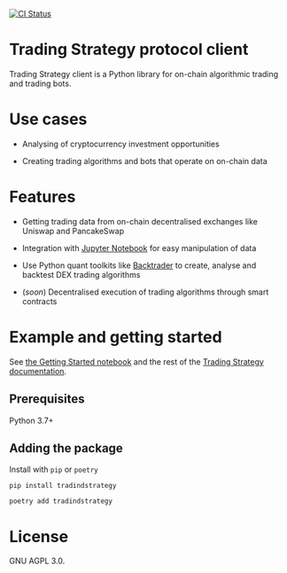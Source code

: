 [![CI Status](https://github.com/tradingstrategy-ai/client/actions/workflows/python-app.yml/badge.svg)](https://github.com/tradingstrategy-ai/client/actions/workflows/python-app.yml)

# Trading Strategy protocol client

Trading Strategy client is a Python library for on-chain algorithmic trading and trading bots. 

# Use cases

* Analysing of cryptocurrency investment opportunities

* Creating trading algorithms and bots that operate on on-chain data

# Features

* Getting trading data from on-chain decentralised exchanges like Uniswap and PancakeSwap

* Integration with [Jupyter Notebook](https://jupyter.org/) for easy manipulation of data 

* Use Python quant toolkits like [Backtrader](https://tradingstrategy.ai/docs/glossary.html#term-Backtrader) to create, analyse and backtest DEX trading algorithms 

* (*soon*) Decentralised execution of trading algorithms through smart contracts

# Example and getting started 

See [the Getting Started notebook](https://tradingstrategy.ai/docs/programming/examples/getting-started.html) and the rest of the [Trading Strategy documentation](https://tradingstrategy.ai/docs/).

## Prerequisites

Python 3.7+

## Adding the package

Install with `pip` or `poetry`

```shell
pip install tradindstrategy 
```

```shell
poetry add tradindstrategy
```

# License

GNU AGPL 3.0. 
